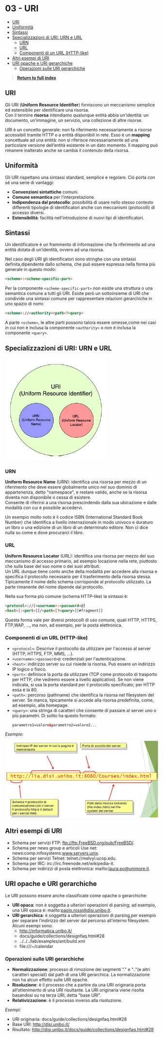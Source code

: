 # 03 - URI <!-- omit from toc -->

- [URI](#uri)
- [Uniformità](#uniformità)
- [Sintassi](#sintassi)
- [Specializzazioni di URI: URN e URL](#specializzazioni-di-uri-urn-e-url)
  - [URN](#urn)
  - [URL](#url)
  - [Componenti di un URL (HTTP-like)](#componenti-di-un-url-http-like)
- [Altri esempi di URI](#altri-esempi-di-uri)
- [URI opache e URI gerarchiche](#uri-opache-e-uri-gerarchiche)
  - [Operazioni sulle URI gerarchiche](#operazioni-sulle-uri-gerarchiche)

> [**Return to full index**](00%20-%20Index.md)

## URI

Gli URI (**Uniform Resource Identifier**) forniscono un meccanismo semplice ed estensibile per identificare una risorsa.
\
Con il termine **risorsa** intendiamo qualunque entità abbia un'identità: un documento, un’immagine, un servizio, una collezione di altre risorse.

URI è un concetto generale: non fa riferimento necessariamente a risorse accessibili tramite HTTP o a entità disponibili in rete. Esso è un **mapping** concettuale ad una entità: non si riferisce necessariamente ad una particolare versione dell’entità esistente in un dato momento.
Il mapping può rimanere inalterato anche se cambia il contenuto della risorsa.

## Uniformità

Gli URI rispettano una sintassi standard, semplice e regolare. Ciò porta con sé una serie di vantaggi:
- **Convenzioni sintattiche** comuni.
- **Comune semantica** per l’interpretazione.
- **Indipendenza dal protocollo**: possibilità di usare nello stesso contesto differenti tipologie di identificatori anche con meccanismi (protocolli) di accesso diversi.
- **Estensibilità**: facilità nell’introduzione di nuovi tipi di
identificatori.

## Sintassi

Un identificatore è un frammento di informazione che fa
riferimento ad una entità dotata di un’identità, ovvero ad una risorsa.

Nel caso degli URI gli identificatori sono stringhe con una sintassi definita,dipendente dallo schema, che può essere espressa nella forma più generale in questo modo:

```HTML
<scheme>:<scheme-specific-part>
```

Per la componente `<scheme-specific-part>` non esiste una struttura o una semantica comune a tutti gli URI. Esiste però un sottoinsieme di URI che condivide una sintassi comune per rappresentare relazioni gerarchiche in uno spazio di nomi: 

```HTML
<scheme>://<authority><path>?<query>
```

A parte `<scheme>`, le altre parti possono talora essere omesse,come nei casi in cui non è inclusa la componente `<authority>` o non è inclusa la componente `<query>`.

## Specializzazioni di URI: URN e URL

![URI](resources\URI.png)

### URN

**Uniform Resource Name** (URN): identifica una risorsa per mezzo di un riferimento che deve essere globalmente unico nel suo dominio di appartenenza, detto "namespace", e restare valido, anche se la risorsa diventa non disponibile o cessa di esistere.
\
Consente di riferirsi a una risorsa prescindendo dalla sua ubicazione e dalle modalità con cui è possibile accedervi.

Un esempio molto noto è il codice ISBN (International Standard Book Number) che identifica a livello internazionale in modo univoco e duraturo un libro o una edizione di un libro di un determinato editore. Non ci dice nulla su come e dove procurarci il libro.

### URL

**Uniform Resource Locator** (URL): identifica una risorsa per mezzo del suo meccanismo di accesso primario, ad esempio locazione nella rete, piuttosto che sulla base del suo nome o dei suoi attributi. 
\
Un URL dunque tiene conto anche della modalità per accedere alla risorsa e specifica il protocollo necessario per il trasferimento della risorsa stessa. Tipicamente il nome dello schema corrisponde al protocollo utilizzato. La parte rimanente del nome dipende dal protocollo.

Nella sua forma più comune (schema HTTP-like) la sintassi è: 

```HTML
<protocol>://[<username>:<password>@]
<host>[:<port>][/<path>[?<query>][#fragment]]
```

Questa forma vale per diversi protocolli di uso comune, quali HTTP, HTTPS, FTP,WAP, ..., ma non, ad esempio, per la posta elettronica.

### Componenti di un URL (HTTP-like)

- `<protocol>`: Descrive il protocollo da utilizzare per l'accesso al server (HTTP, HTTPS, FTP, MMS, ...).
- `<username>:<password>@`: credenziali per l'autenticazione.
- `<host>`: indirizzo server su cui risiede la risorsa. Può essere un indirizzo IP logico o fisico.
- `<port>`: definisce la porta da utilizzare (TCP come protocollo di trasporto per HTTP, che vedremo essere a livello applicativo). Se non viene indicata, si usa la porta standard per il protocollo specificato; per HTTP essa è la 80.
- `<path>`: percorso (pathname) che identifica la risorsa nel filesystem del server. Se manca, tipicamente si accede alla risorsa predefinita, come, ad esempio, alla homepage.
- `<query>`: una stringa di caratteri che consente di passare al server uno o più parametri. Di solito ha questo formato:
  ```HTML
  parametro1=valore&parametro2=valore2...
  ```

_Esempio_:

![URL_schema_HTTP](resources\URL_schema_HTTP.png)

## Altri esempi di URI

- Schema per servizi FTP: ftp://ftp.FreeBSD.org/pub/FreeBSD/.
- Schema per news group e articoli Use net: news:comp.infosystems.www.servers.unix.
- Schema per servizi Telnet: telnet://melvyl.ucop.edu.
- Schema per IRC: irc://irc.freenode.net/wikipedia-it.
- Schema per indirizzi di posta elettronica: mailto:laura.po@unimore.it.

## URI opache e URI gerarchiche

Le URI possono essere anche classificate come opache o gerarchiche:
- **URI opaca**: non è soggetta a ulteriori operazioni di parsing; ad esempio, una URI opaca è: mailto:paolo.rossi@disi.unibo.it.
- **URI gerarchica**: è soggetta a ulteriori operazioni di parsing,per esempio per separare l’indirizzo del server dal percorso all’interno filesystem. Alcuni esempi sono:
  - http://informatica.unibo.it/
  - docs/guide/collections/designfaq.html#28
  - ../../../lab/examples/ant/build.xml
  - file:///~/calendar

### Operazioni sulle URI gerarchiche

- **Normalizzazione**: processo di rimozione dei segmenti "." e ".."(e altri caratteri speciali) dal path di una URI gerarchica. La normalizzazione non ha alcun effetto sulle URI opache.
- **Risoluzione**: è il processo che a partire da una URI originaria porta all’ottenimento di una URI risultante. La URI originaria viene risolta basandosi su na terza URI, detta "base URI".
- **Relativizzazione**: è il processo inverso alla risoluzione.

_Esempi_:

- URI originaria: docs/guide/collections/designfaq.html#28
- Base URI: http://disi.unibo.it/
- Risultato: http://disi.unibo.it/docs/guide/collections/designfaq.html#28